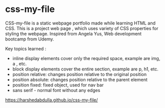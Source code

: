 # css-my-file
CSS-my-file is a static webpage portfolio made while learning HTML and CSS.
This is a project web page , which uses variety of CSS properties for styling the webpage.
Inspired from Angela Yus, Web development bootcamp from Udemy.


Key topics learned :
- inline display elements cover only the required space, example are img, a , etc.
- block display elements cover the entire section, example are p, h1, etc.
- position relative: changes position relative to the original position
- position absolute: changes position relative to the parent element
- position fixed: fixed object, used for nav bar
- sans serif - normal font without any edges

 https://harshedabdulla.github.io/css-my-file/
